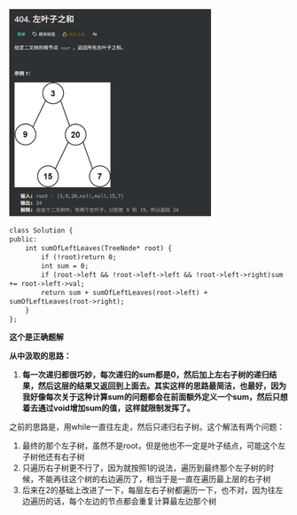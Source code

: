 <img src="5.左叶子之和.assets/image-20251022093058047.png" alt="image-20251022093058047" style="zoom:50%;" />

```
class Solution {
public:
	int sumOfLeftLeaves(TreeNode* root) {
		if (!root)return 0;
		int sum = 0;
		if (root->left && !root->left->left && !root->left->right)sum += root->left->val;
		return sum + sumOfLeftLeaves(root->left) + sumOfLeftLeaves(root->right);
	}
};
```

**这个是正确题解**

**从中汲取的思路：**

1. **每一次递归都很巧妙，每次递归的sum都是0，然后加上左右子树的递归结果，然后这层的结果又返回到上面去。其实这样的思路最简洁，也最好，因为我好像每次关于这种计算sum的问题都会在前面额外定义一个sum，然后只想着去通过void增加sum的值，这样就限制发挥了。**

之前的思路是，用while一直往左走，然后只递归右子树。这个解法有两个问题：

1. 最终的那个左子树，虽然不是root，但是他也不一定是叶子结点，可能这个左子树他还有右子树
2. 只遍历右子树更不行了，因为就按照1的说法，遍历到最终那个左子树的时候，不能再往这个树的右边遍历了，相当于是一直在遍历最上层的右子树
3. 后来在2的基础上改进了一下，每层左右子树都遍历一下，也不对，因为往左边遍历的话，每个左边的节点都会重复计算最左边那个树